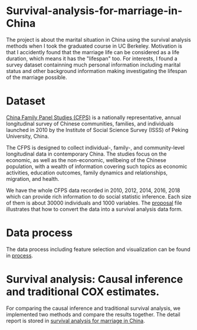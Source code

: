 # Survival-analysis-for-marriage-in-China
The project is about the marital situation in China using the survival analysis methods when I took the graduated course in UC Berkeley. Motivation is that I accidently found that
the marriage life can be considered as a life duration, which means it has the "lifespan" too. For interests, I found a survey dataset containning much personal information including marital status and other background information making investigating the lifespan of the marriage possible.

# Dataset
[China Family Panel Studies (CFPS)](https://opendata.pku.edu.cn/dataverse/CFPS) is a nationally representative, annual longitudinal survey of Chinese communities, families, and individuals launched in 2010 by the Institute of Social Science Survey (ISSS) of Peking University, China. 

The CFPS is designed to collect individual-, family-, and community-level longitudinal data in contemporary China. The studies focus on the economic, as well as the non-economic, wellbeing of the Chinese population, with a wealth of information covering such topics as economic activities, education outcomes, family dynamics and relationships, migration, and health. 

We have the whole CFPS data recorded in 2010, 2012, 2014, 2016, 2018 which can provide rich information to do social statistic inference. Each size of them is about 30000 individuals and 1000 variables. The [proposal](https://github.com/seeingwu/Survival-analysis-for-marriage-in-China/blob/main/proposal.pdf) file illustrates that how to convert the data into a survival analysis data form.

# Data process
The data process including feature selection and visualization can be found in [process](https://github.com/seeingwu/Survival-analysis-for-marriage-in-China/blob/main/process.pdf).

# Survival analysis: Causal inference and traditional COX estimates.
For comparing the causal inference and traditional survival analysis, we implemented two methods and compare the results together. The detail report is stored in [survival analysis for marriage in China](https://github.com/seeingwu/Survival-analysis-for-marriage-in-China/blob/main/survival%20analysis%20for%20marriage%20in%20China.pdf).

